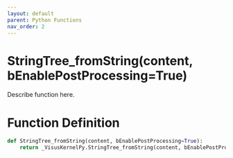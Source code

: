 ```yaml
---
layout: default
parent: Python Functions
nav_order: 2
---
```


# StringTree_fromString(content, bEnablePostProcessing=True)

Describe function here.

# Function Definition

```python
def StringTree_fromString(content, bEnablePostProcessing=True):
    return _VisusKernelPy.StringTree_fromString(content, bEnablePostProcessing)
```